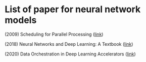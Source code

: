 
# List of paper for neural network models

(2009) Scheduling for Parallel Processing ([link](https://link.springer.com/book/10.1007/978-1-84882-310-5))

(2018) Neural Networks and Deep Learning: A Textbook ([link](https://link.springer.com/book/10.1007/978-3-319-94463-0))

(2020) Data Orchestration in Deep Learning Accelerators ([link](https://www.morganclaypoolpublishers.com/catalog_Orig/product_info.php?products_id=1567))
